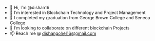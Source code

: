 - 👋 Hi, I’m @dishan16
- 👀 I’m interested in Blockchain Technology and Project Management 
- 🌱 I completed my graduation from George Brown College and Seneca College
- 💞️ I’m looking to collaborate on different blockchain Projects
- 📫 Reach me @ dishangohel16@gmail.com

<!---
dishan16/dishan16 is a ✨ special ✨ repository because its `README.md` (this file) appears on your GitHub profile.
You can click the Preview link to take a look at your changes.
--->

